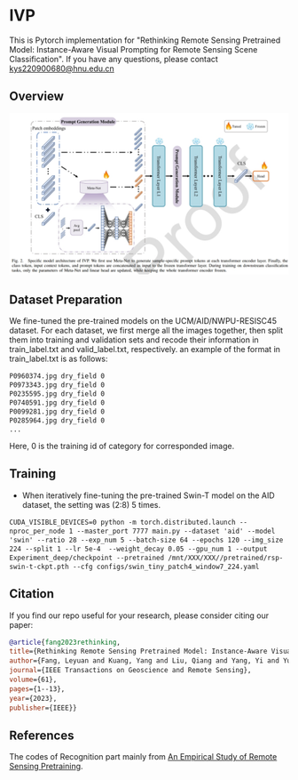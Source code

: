 # IVP
This is Pytorch implementation for "Rethinking Remote Sensing Pretrained Model: Instance-Aware Visual Prompting for Remote Sensing Scene Classification". If you have any questions, please contact kys220900680@hnu.edu.cn
## Overview
![image](picture/IVP.png)

## Dataset Preparation
We fine-tuned the pre-trained models on the UCM/AID/NWPU-RESISC45 dataset. For each dataset, we first merge all the images together, then split them into training and validation sets and recode their information in train_label.txt and valid_label.txt, respectively. an example of the format in train_label.txt is as follows:
```
P0960374.jpg dry_field 0
P0973343.jpg dry_field 0
P0235595.jpg dry_field 0
P0740591.jpg dry_field 0
P0099281.jpg dry_field 0
P0285964.jpg dry_field 0
...
```
Here, 0 is the training id of category for corresponded image.

## Training
* When iteratively fine-tuning the pre-trained Swin-T model on the AID dataset, the setting was (2:8) 5 times.
```
CUDA_VISIBLE_DEVICES=0 python -m torch.distributed.launch --nproc_per_node 1 --master_port 7777 main.py --dataset 'aid' --model 'swin' --ratio 28 --exp_num 5 --batch-size 64 --epochs 120 --img_size 224 --split 1 --lr 5e-4  --weight_decay 0.05 --gpu_num 1 --output Experiment_deep/checkpoint --pretrained /mnt/XXX/XXX//pretrained/rsp-swin-t-ckpt.pth --cfg configs/swin_tiny_patch4_window7_224.yaml
```

## Citation

   If you find our repo useful for your research, please consider citing our paper:
   ```bibtex
   @article{fang2023rethinking,
  title={Rethinking Remote Sensing Pretrained Model: Instance-Aware Visual Prompting for Remote Sensing Scene Classification},
  author={Fang, Leyuan and Kuang, Yang and Liu, Qiang and Yang, Yi and Yue, Jun},
  journal={IEEE Transactions on Geoscience and Remote Sensing},
  volume={61},
  pages={1--13},
  year={2023},
  publisher={IEEE}}
   ```

## References

The codes of Recognition part mainly from [An Empirical Study of Remote Sensing Pretraining](https://github.com/ViTAE-Transformer/RSP.git).
